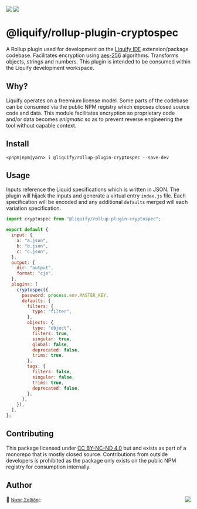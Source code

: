 <img src="https://img.shields.io/circleci/build/github/panoply/liquify/circleci-project-setup?token=54a787fdd39139be0add226455eb4d07f34f9d3f&style=flat-square&logo=CircleCI&label=&labelColor=555" align="left" />&nbsp;&nbsp;<img align="left" src="https://img.shields.io/librariesio/release/npm/@liquify/specs?style=flat-square&label=&logoWidth=28&labelColor=555&logo=data:image/svg+xml;base64,PHN2ZyB4bWxucz0iaHR0cDovL3d3dy53My5vcmcvMjAwMC9zdmciIHZpZXdCb3g9IjAgMCAyNCA5LjMzIj48dGl0bGU+bnBtPC90aXRsZT48cGF0aCBkPSJNMCwwVjhINi42N1Y5LjMzSDEyVjhIMjRWMFpNNi42Nyw2LjY2SDUuMzN2LTRINHY0SDEuMzRWMS4zM0g2LjY3Wm00LDBWOEg4VjEuMzNoNS4zM1Y2LjY2SDEwLjY3Wm0xMiwwSDIxLjM0di00SDIwdjRIMTguNjd2LTRIMTcuMzR2NEgxNC42N1YxLjMzaDhabS0xMi00SDEyVjUuMzNIMTAuNjZaIiBzdHlsZT0iZmlsbDojZmZmIi8+PC9zdmc+" />

# @liquify/rollup-plugin-cryptospec

A Rollup plugin used for development on the [Liquify IDE](#) extension/package codebase. Facilitates encryption using [aes-256](https://en.wikipedia.org/wiki/Galois/Counter_Mode) algorithms. Transforms objects, strings and numbers. This plugin is intended to be consumed within the Liquify development workspace.

## Why?

Liquify operates on a freemium license model. Some parts of the codebase can be consumed via the public NPM registry which exposes closed source code and data. This module facilitates encryption so proprietary code and/or data becomes _enigmatic_ so as to prevent reverse engineering the tool without capable context.

## Install

```cli
<pnpm|npm|yarn> i @liquify/rollup-plugin-cryptospec --save-dev
```

## Usage

Inputs reference the Liquid specifications which is written in JSON. The plugin will hijack the inputs and generate a virtual entry `index.js` file. Each specification will be encoded and any additional `defaults` merged will each variation specification.

```js
import cryptospec from "@liquify/rollup-plugin-cryptospec";

export default {
  input: {
    a: "a.json",
    b: "b.json",
    c: "c.json",
  },
  output: {
    dir: "output",
    format: "cjs",
  },
  plugins: [
    cryptospec({
      password: process.env.MASTER_KEY,
      defaults: {
        filters: {
          type: "filter",
        },
        objects: {
          type: "object",
          filters: true,
          singular: true,
          global: false,
          deprecated: false,
          trims: true,
        },
        tags: {
          filters: false,
          singular: false,
          trims: true,
          deprecated: false,
        },
      },
    }),
  ],
};
```

## Contributing

This package licensed under [CC BY-NC-ND 4.0](https://creativecommons.org/licenses/by-nc-nd/4.0/) but and exists as part of a monorepo that is mostly closed source. Contributions from outside developers is prohibited as the package only exists on the public NPM registry for consumption internally.

## Author

🥛 <small>[Νίκος Σαβίδης](mailto:nicos@gmx.com)</small> <img align="right" src="https://img.shields.io/badge/-@sisselsiv-1DA1F2?logo=twitter&logoColor=fff" />
